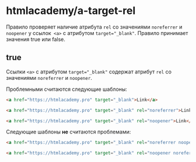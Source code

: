 # htmlacademy/a-target-rel
Правило проверяет наличие атрибута `rel` со значениями `noreferrer` и `noopener` у ссылок` <a>` с атрибутом `target="_blank"`. Правило принимает значения true или false.

## true
Ссылки `<a>` с атрибутом `target="_blank"` содержат атрибут `rel` со значениями `noreferrer` и `noopener`.

Проблемными считаются следующие шаблоны:
```html
<a href="https://htmlacademy.pro" target="_blank">Link</a>

<a href="https://htmlacademy.pro" target="_blank" rel="noreferrer">Link</a>

<a href="https://htmlacademy.pro" target="_blank" rel="noopener">Link</a>
```

Следующие шаблоны **не** считаются проблемами:
```html
<a href="https://htmlacademy.pro" target="_blank" rel="noreferrer noopener">Link</a>

<a href="https://htmlacademy.pro" target="_blank" rel="noopener noreferrer">Link</a>
```
